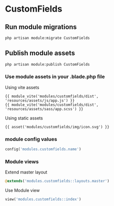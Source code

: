 # CustomFields



## Run module migrations

```sh
php artisan module:migrate CustomFields
```



## Publish module assets

```sh
php artisan module:publish CustomFields
```




### Use module assets in your .blade.php file

Using vite assets
```blade
{{ module_vite('modules/customfields/dist', 'resources/assets/js/app.js') }}
{{ module_vite('modules/customfields/dist', 'resources/assets/sass/app.scss') }}
```


Using static assets
```blade
{{ asset('modules/customfields/img/icon.svg') }}
 ```

### module config values
```php
config('modules.customfields.name')
```



### Module views

Extend master layout

```php
@extends('modules.customfields::layouts.master')
```

Use Module view

```php
view('modules.customfields::index')
```
